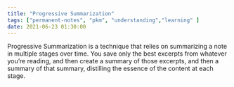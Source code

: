 ```yaml
---
title: "Progressive Summarization"
tags: ["permanent-notes", "pkm", "understanding","learning" ]
date: 2021-06-23 01:30:00
---
```


Progressive Summarization is a technique that relies on summarizing a note in multiple stages over time. You save only the best excerpts from whatever you’re reading, and then create a summary of those excerpts, and then a summary of that summary, distilling the essence of the content at each stage.